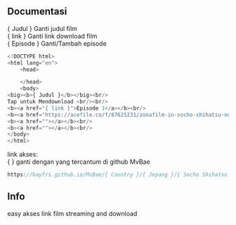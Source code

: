 ## Documentasi

{ Judul } Ganti judul film<br/>
{ link } Ganti link download film<br/>
{ Episode } Ganti/Tambah episode<br/>
```ts
<!DOCTYPE html>
<html lang="en">
	<head>

	</head>
	<body>
<big><b>{ Judul }</b></big><br/>
Tap untuk Mendownload <br/><br/>
<b><a href="{ link }">Episode 1</a></b><br/>
<b><a href="https://acefile.co/f/87625231/zonafilm-in-socho-shihatsu-no-sappukei-2022-e01-1080p-baladfilm-in-mp4">{ Episode }</a></b><br/>
<b><a href=""></a></b><br/>
<b><a href=""></a></b><br/>
</body>
</html>
```


link akses: <br/>
{ } ganti dengan yang tercantum di github MvBae 
```ts
https://bayfrs.github.io/MvBae/{ Country }/{ Jepang }/{ Socho Shihatsu no Sappukei }.html
```

## Info
easy akses link film streaming and download
